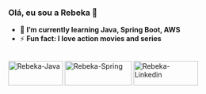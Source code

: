 ### Olá, eu sou a Rebeka 🥰 

- 🌱 **I’m currently learning Java, Spring Boot, AWS**
- ⚡ **Fun fact: I love action movies and series**

  
<div style="display: inline_block"><br>
  <img align="center" alt="Rebeka-Java" height="50" width="110" src="https://img.shields.io/badge/Java-ED8B00?style=for-the-badge&logo=java&logoColor=white">
  <img align="center" alt="Rebeka-Spring" height="50" width="135" src="https://img.shields.io/badge/Spring-6DB33F?style=for-the-badge&logo=spring&logoColor=white">
  <a href="https://www.linkedin.com/in/rebeka-batista-911a40137/" target="_blank"><img align="center" alt="Rebeka-Linkedin" height="50" width="130" src="https://img.shields.io/badge/-LinkedIn-%230077B5?style=for-the-badge&logo=linkedin&logoColor=white" target="_blank"></a> 
</div>
  
####
 
